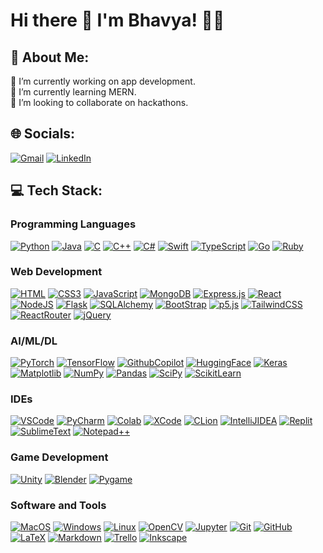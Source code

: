 # Hi there 👋 I'm Bhavya! 🧑‍💻
## 💫 About Me:
🔭 I’m currently working on app development.<br>
🌱 I’m currently learning MERN.<br>
👯 I’m looking to collaborate on hackathons.<br>


## 🌐 Socials:
[![Gmail](https://img.shields.io/badge/Gmail-D14836?style=for-the-badge&logo=gmail&logoColor=white)](mailto:bhavya.patel0003@gmail.com)
[![LinkedIn](https://shields.io/badge/Linkedin-blue?logo=linkedin&logoColor=white&style=for-the-badge)](https://linkedin.com/in/Bhavya-Patel-Codes) 

## 💻 Tech Stack:

### Programming Languages
[![Python](https://img.shields.io/badge/python-3670A0?style=for-the-badge&logo=python&logoColor=ffdd54)](https://www.python.org) 
[![Java](https://img.shields.io/badge/java-%23ED8B00.svg?style=for-the-badge&logo=openjdk&logoColor=white)](https://www.oracle.com/java/) 
[![C](https://img.shields.io/badge/c-%2300599C.svg?style=for-the-badge&logo=c&logoColor=white)](https://en.wikipedia.org/wiki/C_(programming_language)) 
[![C++](https://img.shields.io/badge/c++-%2300599C.svg?style=for-the-badge&logo=c%2B%2B&logoColor=white)](https://en.wikipedia.org/wiki/C%2B%2B) 
[![C#](https://img.shields.io/badge/c%23-%23239120.svg?style=for-the-badge&logo=csharp&logoColor=white)](https://dotnet.microsoft.com/en-us/languages/csharp) 
[![Swift](https://img.shields.io/badge/swift-F54A2A?style=for-the-badge&logo=swift&logoColor=white)](https://swift.org) 
[![TypeScript](https://img.shields.io/badge/TypeScript-3178C6?style=for-the-badge&logo=typescript&logoColor=white)](https://www.typescriptlang.org)
[![Go](https://img.shields.io/badge/Go-00ADD8?logo=Go&logoColor=white&style=for-the-badge)](https://go.dev)
[![Ruby](https://img.shields.io/badge/ruby-%23CC342D.svg?style=for-the-badge&logo=ruby&logoColor=white)](https://www.ruby-lang.org)

### Web Development
[![HTML](https://img.shields.io/badge/HTML5-E34F26?style=for-the-badge&logo=html5&logoColor=white)](https://html.spec.whatwg.org) 
[![CSS3](https://img.shields.io/badge/css3-%231572B6.svg?style=for-the-badge&logo=css3&logoColor=white)](https://www.w3.org/Style/CSS/) 
[![JavaScript](https://img.shields.io/badge/javascript-%23323330.svg?style=for-the-badge&logo=javascript&logoColor=%23F7DF1E)](https://developer.mozilla.org/en-US/docs/Web/JavaScript) 
[![MongoDB](https://img.shields.io/badge/MongoDB-%234ea94b.svg?style=for-the-badge&logo=mongodb&logoColor=white)](https://www.mongodb.com) 
[![Express.js](https://img.shields.io/badge/express.js-%23404d59.svg?style=for-the-badge&logo=express&logoColor=%2361DAFB)](https://expressjs.com) 
[![React](https://img.shields.io/badge/react-%2320232a.svg?style=for-the-badge&logo=react&logoColor=%2361DAFB)](https://reactjs.org) 
[![NodeJS](https://img.shields.io/badge/node.js-6DA55F?style=for-the-badge&logo=node.js&logoColor=white)](https://nodejs.org) 
[![Flask](https://img.shields.io/badge/Flask-000000?style=for-the-badge&logo=flask&logoColor=white)](https://flask.palletsprojects.com) 
[![SQLAlchemy](https://img.shields.io/badge/sqlalchemy-D71F00?style=for-the-badge&logo=sqlalchemy&logoColor=white)](https://www.sqlalchemy.org) 
[![BootStrap](https://img.shields.io/badge/Bootstrap-563D7C?style=for-the-badge&logo=bootstrap&logoColor=white)](https://getbootstrap.com)
[![p5.js](https://img.shields.io/badge/p5%20js-ED225D?style=for-the-badge&logo=p5dotjs&logoColor=white)](https://p5js.org) 
[![TailwindCSS](https://img.shields.io/badge/Tailwind_CSS-38B2AC?style=for-the-badge&logo=tailwind-css&logoColor=white)](https://tailwindcss.com) 
[![ReactRouter](https://img.shields.io/badge/React_Router-CA4245?style=for-the-badge&logo=react-router&logoColor=white)](https://reactrouter.com)
[![jQuery](https://img.shields.io/badge/jQuery-0769AD?style=for-the-badge&logo=jquery&logoColor=white)](https://jquery.com)

### AI/ML/DL
[![PyTorch](https://img.shields.io/badge/PyTorch-EE4C2C?style=for-the-badge&logo=pytorch&logoColor=white)](https://pytorch.org) 
[![TensorFlow](https://img.shields.io/badge/TensorFlow-FF6F00?style=for-the-badge&logo=tensorflow&logoColor=white)](https://www.tensorflow.org) 
[![GithubCopilot](https://img.shields.io/badge/github%20copilot-000000?style=for-the-badge&logo=githubcopilot&logoColor=white)](https://github.com/features/copilot) 
[![HuggingFace](https://img.shields.io/badge/-HuggingFace-FDEE21?style=for-the-badge&logo=HuggingFace&logoColor=black)](https://huggingface.co) 
[![Keras](https://img.shields.io/badge/Keras-%23D00000.svg?style=for-the-badge&logo=Keras&logoColor=white)](https://keras.io) 
[![Matplotlib](https://img.shields.io/badge/Matplotlib-%23ffffff.svg?style=for-the-badge&logo=Matplotlib&logoColor=black)](https://matplotlib.org) 
[![NumPy](https://img.shields.io/badge/numpy-%23013243.svg?style=for-the-badge&logo=numpy&logoColor=white)](https://numpy.org) 
[![Pandas](https://img.shields.io/badge/pandas-%23150458.svg?style=for-the-badge&logo=pandas&logoColor=white)](https://pandas.pydata.org) 
[![SciPy](https://img.shields.io/badge/SciPy-%230C55A5.svg?style=for-the-badge&logo=scipy&logoColor=%white)](https://www.scipy.org)
[![ScikitLearn](https://img.shields.io/badge/scikit%20learn-F7931E?style=for-the-badge&logo=scikit-learn&logoColor=white)](https://scikit-learn.org/)

### IDEs
[![VSCode](https://img.shields.io/badge/VSCode-0078D4?style=for-the-badge&logo=visual%20studio%20code&logoColor=white)](https://code.visualstudio.com)
[![PyCharm](https://img.shields.io/badge/PyCharm-000000.svg?&style=for-the-badge&logo=PyCharm&logoColor=white)](https://www.jetbrains.com/pycharm/) 
[![Colab](https://img.shields.io/badge/Colab-F9AB00?style=for-the-badge&logo=googlecolab&color=525252)](https://colab.research.google.com) 
[![XCode](https://img.shields.io/badge/Xcode-007ACC?style=for-the-badge&logo=Xcode&logoColor=white)](https://developer.apple.com/xcode/)
[![CLion](https://img.shields.io/badge/CLion-000000?style=for-the-badge&logo=clion&logoColor=white)](https://www.jetbrains.com/clion/) 
[![IntelliJIDEA](https://img.shields.io/badge/IntelliJ_IDEA-000000.svg?style=for-the-badge&logo=intellij-idea&logoColor=white)](https://www.jetbrains.com/idea/) 
[![Replit](https://img.shields.io/badge/replit-667881?style=for-the-badge&logo=replit&logoColor=white)](https://replit.com) 
[![SublimeText](https://img.shields.io/badge/sublime_text-%23575757.svg?&style=for-the-badge&logo=sublime-text&logoColor=important)](https://www.sublimetext.com)
[![Notepad++](https://img.shields.io/badge/Notepad++-90E59A.svg?style=for-the-badge&logo=notepad%2B%2B&logoColor=black)](https://notepad-plus-plus.org) 

### Game Development
[![Unity](https://img.shields.io/badge/Unity-100000?style=for-the-badge&logo=unity&logoColor=white)](https://unity.com) 
[![Blender](https://img.shields.io/badge/blender-%23F5792A.svg?style=for-the-badge&logo=blender&logoColor=white)](https://www.blender.org) 
[![Pygame](https://img.shields.io/badge/pygame-150458.svg?logo=grey-pygame)](https://www.pygame.org)


### Software and Tools
[![MacOS](https://img.shields.io/badge/mac%20os-000000?style=for-the-badge&logo=apple&logoColor=white)](https://www.apple.com/macos/)
[![Windows](https://img.shields.io/badge/Windows-0078D6?style=for-the-badge&logo=windows&logoColor=white)](https://www.microsoft.com/en-us/windows)
[![Linux](https://img.shields.io/badge/Linux-FCC624?style=for-the-badge&logo=linux&logoColor=black)](https://www.linux.org/)
[![OpenCV](https://img.shields.io/badge/OpenCV-27338e?style=for-the-badge&logo=OpenCV&logoColor=white)](https://opencv.org)
[![Jupyter](https://img.shields.io/badge/Jupyter-F37626.svg?&style=for-the-badge&logo=Jupyter&logoColor=white)](https://jupyter.org/)
[![Git](https://img.shields.io/badge/git-%23F05033.svg?style=for-the-badge&logo=git&logoColor=white)](https://git-scm.com/)
[![GitHub](https://img.shields.io/badge/github-%23121011.svg?style=for-the-badge&logo=github&logoColor=white)](https://github.com/)
[![LaTeX](https://img.shields.io/badge/latex-%23008080.svg?style=for-the-badge&logo=latex&logoColor=white)](https://www.latex-project.org/)
[![Markdown](https://img.shields.io/badge/Markdown-000000?style=for-the-badge&logo=markdown&logoColor=white)](https://www.markdownguide.org/)
[![Trello](https://img.shields.io/badge/Trello-%23026AA7.svg?style=for-the-badge&logo=Trello&logoColor=white)](https://trello.com/)
[![Inkscape](https://img.shields.io/badge/Inkscape-000000?style=for-the-badge&logo=Inkscape&logoColor=white)](https://inkscape.org/)


